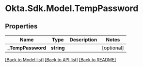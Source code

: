 # Okta.Sdk.Model.TempPassword
## Properties

Name | Type | Description | Notes
------------ | ------------- | ------------- | -------------
**_TempPassword** | **string** |  | [optional] 

[[Back to Model list]](../README.md#documentation-for-models) [[Back to API list]](../README.md#documentation-for-api-endpoints) [[Back to README]](../README.md)

